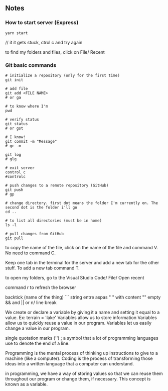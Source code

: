 ## Notes


### How to start server (Express)

```shell
yarn start
```
// it it gets stuck, ctrol c and try again

to find my folders and files, click on File/ Recent


### Git basic commands

```shell
# initialize a repository (only for the first time)
git init

# add file
git add <FILE NAME>
# or ga

# to know where I'm
pwd

# verify status
git status
# or gst

# I know!
git commit -m "Message"
# gc -m

git log
# glg

# exit server
control c
#controlc

# push changes to a remote repository (GitHub)
git push
# gp

# change directory. first dot means the folder I'm currently on. The second dot is the folder i'll go
cd ..

# to list all directories (must be in home)
ls -l

# pull changes from GitHub
git pull
```

to copy the name of the file, click on the name of the file and command V. No need to command C.

Keep one tab in the terminal for the server and add a new tab for the other stuff. To add a new tab command T.

to open my folders, go to the Visual Studio Code/ File/ Open recent

command r to refresh the browser

backtick (name of the thing) ```
string entre aspas " " with content   "" empty
&& and
|| or
n/ line break

We create or declare a variable by giving it a name and setting it equal to a value. Ex: terrain = 'lake'
Variables allow us to store information
Variables allow us to quickly reuse a value in our program.
Variables let us easily change a value in our program.

single quotation marks ('') 
; a symbol that a lot of programming languages use to denote the end of a line.

Programming is the mental process of thinking up instructions to give to a machine (like a computer).
Coding is the process of transforming those ideas into a written language that a computer can understand.

in programming, we have a way of storing values so that we can reuse them throughout our program or change them, if necessary. This concept is known as a variable.